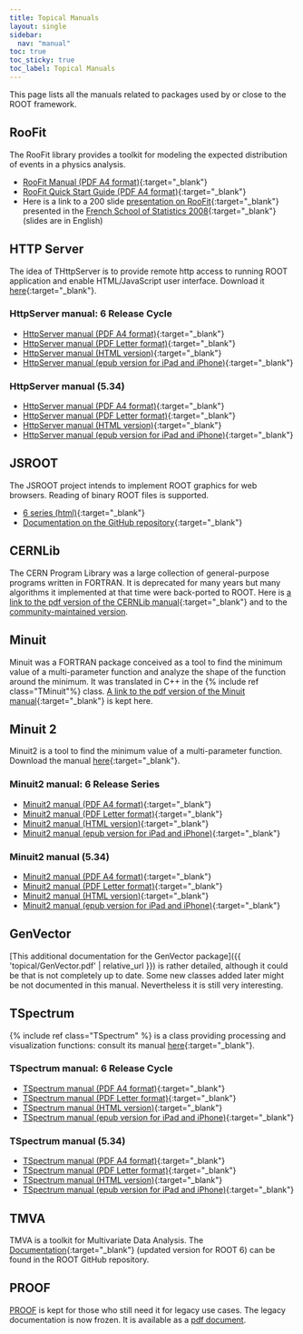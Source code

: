 ```yaml
---
title: Topical Manuals
layout: single
sidebar:
  nav: "manual"
toc: true
toc_sticky: true
toc_label: Topical Manuals
---
```


This page lists all the manuals related to packages used by or close to the ROOT framework.

## RooFit

The RooFit library provides a toolkit for modeling the expected distribution of events in
a physics analysis.

  - [RooFit Manual (PDF A4 format)](/download/doc/RooFit_Users_Manual_2.91-33.pdf){:target="_blank"}
  - [RooFit Quick Start Guide (PDF A4 format)](/download/doc/roofit_quickstart_3.00.pdf){:target="_blank"}
  - Here is a link to a 200 slide [presentation on RooFit](/download/roofit-strasbourg-v10.pdf){:target="_blank"}
    presented in the [French School of Statistics 2008](https://sos.in2p3.fr/){:target="_blank"} (slides are in English)

## HTTP Server

The idea of THttpServer is to provide remote http access to running ROOT application and
enable HTML/JavaScript user interface. Download it
[here](https://root.cern/root/htmldoc/guides/HttpServer/HttpServer.html){:target="_blank"}.


### HttpServer manual: 6 Release Cycle

  - [HttpServer manual (PDF A4 format)](https://root.cern/root/htmldoc/guides/HttpServer/HttpServer.pdf){:target="_blank"}
  - [HttpServer manual (PDF Letter format)](https://root.cern/root/htmldoc/guides/HttpServer/HttpServerLetter.pdf){:target="_blank"}
  - [HttpServer manual (HTML version)](https://root.cern/root/htmldoc/guides/HttpServer/HttpServer.html){:target="_blank"}
  - [HttpServer manual (epub version for iPad and iPhone)](https://root.cern/root/htmldoc/guides/HttpServer/HttpServer.epub){:target="_blank"}

### HttpServer manual (5.34)

  - [HttpServer manual (PDF A4 format)](https://root.cern/root/html534/guides/HttpServer/HttpServer.pdf){:target="_blank"}
  - [HttpServer manual (PDF Letter format)](https://root.cern/root/html534/guides/HttpServer/HttpServerLetter.pdf){:target="_blank"}
  - [HttpServer manual (HTML version)](https://root.cern/root/html534/guides/HttpServer/HttpServer.html){:target="_blank"}
  - [HttpServer manual (epub version for iPad and iPhone)](https://root.cern/root/html534/guides/HttpServer/HttpServer.epub){:target="_blank"}


## JSROOT

The JSROOT project intends to implement ROOT graphics for web browsers. Reading of binary
ROOT files is supported.

  - [6 series (html)](https://root.cern/root/htmldoc/guides/JSROOT/JSROOT.html){:target="_blank"}
  - [Documentation on the GitHub repository](https://github.com/root-project/jsroot/blob/master/docs/JSROOT.md){:target="_blank"}

## CERNLib

The CERN Program Library was a large collection of general-purpose programs written in
FORTRAN. It is deprecated for many years but many algorithms it implemented at that time
were back-ported to ROOT. Here is 
[a link to the pdf version of the CERNLib manual](https://indico.cern.ch/event/801649/attachments/1801273/2955935/cernlib.pdf){:target="_blank"}
and to the [community-maintained version](https://cernlib.web.cern.ch/version.html).

## Minuit

Minuit was a FORTRAN package conceived as a tool to find the minimum value of a multi-parameter
function and analyze the shape of the function around the minimum. It was translated in
C++ in the {% include ref class="TMinuit"%} class.
[A link to the pdf version of the Minuit manual](https://root.cern.ch/download/minuit.pdf){:target="_blank"}
is kept here.

## Minuit 2

Minuit2 is a tool to find the minimum value of a multi-parameter function. Download the
manual [here](https://root.cern/root/htmldoc/guides/minuit2/Minuit2.html){:target="_blank"}.

### Minuit2 manual: 6 Release Series

  - [Minuit2 manual (PDF A4 format)](https://root.cern/root/htmldoc/guides/minuit2/Minuit2.pdf){:target="_blank"}
  - [Minuit2 manual (PDF Letter format)](https://root.cern/root/htmldoc/guides/minuit2/Minuit2Letter.pdf){:target="_blank"}
  - [Minuit2 manual (HTML version)](https://root.cern/root/htmldoc/guides/minuit2/Minuit2.html){:target="_blank"}
  - [Minuit2 manual (epub version for iPad and iPhone)](https://root.cern/root/htmldoc/guides/minuit2/Minuit2.epub){:target="_blank"}

### Minuit2 manual (5.34)

  - [Minuit2 manual (PDF A4 format)](https://root.cern/root/html534/guides/minuit2/Minuit2.pdf){:target="_blank"}
  - [Minuit2 manual (PDF Letter format)](https://root.cern/root/html534/guides/minuit2/Minuit2Letter.pdf){:target="_blank"}
  - [Minuit2 manual (HTML version)](https://root.cern/root/html534/guides/minuit2/Minuit2.html){:target="_blank"}
  - [Minuit2 manual (epub version for iPad and iPhone)](https://root.cern/root/html534/guides/minuit2/Minuit2.epub){:target="_blank"}

## GenVector
[This additional documentation for the GenVector package]({{ 'topical/GenVector.pdf' | relative_url }})
is rather detailed, although it could be that is not completely up to date. Some new classes
added later might be not documented in this manual.
Nevertheless it is still very interesting.

## TSpectrum

{% include ref class="TSpectrum" %} is a class providing processing and visualization functions:
consult its manual [here](https://root.cern/root/htmldoc/guides/spectrum/Spectrum.html){:target="_blank"}.

### TSpectrum manual: 6 Release Cycle

  - [TSpectrum manual (PDF A4 format)](https://root.cern/root/htmldoc/guides/spectrum/Spectrum.pdf){:target="_blank"}
  - [TSpectrum manual (PDF Letter format)](https://root.cern/root/htmldoc/guides/spectrum/SpectrumLetter.pdf){:target="_blank"}
  - [TSpectrum manual (HTML version)](https://root.cern/root/htmldoc/guides/spectrum/Spectrum.html){:target="_blank"}
  - [TSpectrum manual (epub version for iPad and iPhone)](https://root.cern/root/htmldoc/guides/spectrum/Spectrum.epub){:target="_blank"}

### TSpectrum manual (5.34)

  - [TSpectrum manual (PDF A4 format)](https://root.cern/root/html534/guides/spectrum/Spectrum.pdf){:target="_blank"}
  - [TSpectrum manual (PDF Letter format)](https://root.cern/root/html534/guides/spectrum/SpectrumLetter.pdf){:target="_blank"}
  - [TSpectrum manual (HTML version)](https://root.cern/root/html534/guides/spectrum/Spectrum.html){:target="_blank"}
  - [TSpectrum manual (epub version for iPad and iPhone)](https://root.cern/root/html534/guides/spectrum/Spectrum.epub){:target="_blank"}


## TMVA

TMVA is a toolkit for Multivariate Data Analysis.
The [Documentation](https://github.com/root-project/root/blob/master/documentation/tmva/UsersGuide/TMVAUsersGuide.pdf){:target="_blank"}
(updated version for ROOT 6) can be found in the ROOT GitHub repository.

## PROOF

[PROOF](https://root.cern/doc/master/group__proof.html) is kept for those who still need it for legacy use cases.
The legacy documentation is now frozen. It is available
as a [pdf document](https://root.cern/download/proof.pdf).
